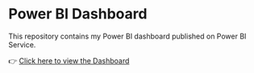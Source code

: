 # Power BI Dashboard  

This repository contains my Power BI dashboard published on Power BI Service.  

👉 [Click here to view the Dashboard](https://app.powerbi.com/links/vsv7Gxt_SH?ctid=d50a8679-62c5-4c50-8a87-c0f233324900&pbi_source=linkShare)  

